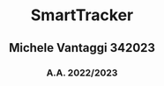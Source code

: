 <h1 style="text-align: center;">SmartTracker</h1>
<h2 style="text-align: center">Michele Vantaggi 342023</h2>
<h3 style="text-align: center">A.A. 2022/2023</h3>


